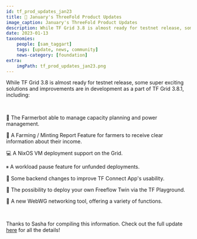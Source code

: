```yaml
---
id: tf_prod_updates_jan23
title: 📣 January's ThreeFold Product Updates
image_caption: January's ThreeFold Product Updates
description: While TF Grid 3.8 is almost ready for testnet release, some super exciting solutions and improvements are in development as a part of TF Grid 3.8.1.
date: 2023-01-13
taxonomies:
    people: [sam_taggart]
    tags: [update, news, community]
    news-category: [foundation]
extra:
    imgPath: tf_prod_updates_jan23.png
---
```


<!-- *"This article was originally published by Victoria Obeegadoo a former member of ThreeFold Foundation."* -->


While TF Grid 3.8 is almost ready for testnet release, some super exciting solutions and improvements are in development as a part of TF Grid 3.8.1, including:

<br/>

🤖 The Farmerbot able to manage capacity planning and power management.

📃 A Farming / Minting Report Feature for farmers to receive clear information about their income.

💻 A NixOS VM deployment support on the Grid.

⏸ A workload pause feature for unfunded deployments.

📲 Some backend changes to improve TF Connect App's usability.

👯 The possibility to deploy your own Freeflow Twin via the TF Playground.

🔧 A new WebWG networking tool, offering a variety of functions.

<br/>

Thanks to Sasha for compiling this information. Check out the full update [here](https://forum.threefold.io/t/threefold-product-updates-january-2023/3694) for all the details!